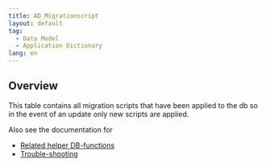 ```yaml
---
title: AD_Migrationscript
layout: default
tag:
  - Data Model
  - Application Dictionary
lang: en
---
```


## Overview
This table contains all migration scripts that have been applied to the db so in the event of an update only new scripts are applied.

Also see the documentation for
- [Related helper DB-functions](../support_collection/EN/migrationscript_helper_functions)
- [Trouble-shooting](../support_collection/EN/manually_apply_migration_script)
